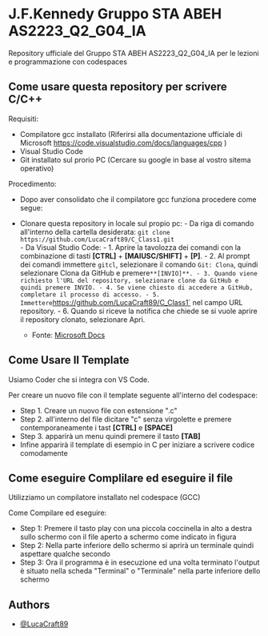 # J.F.Kennedy Gruppo STA ABEH AS2223_Q2_G04_IA
Repository ufficiale del Gruppo STA ABEH AS2223_Q2_G04_IA per le lezioni e programmazione con codespaces

## Come usare questa repository per scrivere C/C++

Requisiti:
   - Compilatore gcc installato (Riferirsi alla documentazione ufficiale di Microsoft https://code.visualstudio.com/docs/languages/cpp )
   - Visual Studio Code 
   - Git installato sul prorio PC (Cercare su google in base al vostro sitema operativo)

Procedimento:
   - Dopo aver consolidato che il compilatore gcc funziona procedere come segue:
   - Clonare questa repository in locale sul propio pc:
         - Da riga di comando all'interno della cartella desiderata:
            ```git clone https://github.com/LucaCraft89/C_Class1.git```         
         - Da Visual Studio Code:
         - 1. Aprire la tavolozza dei comandi con la combinazione di tasti **[CTRL]** + **[MAIUSC/SHIFT]** + **[P]**.
         - 2. Al prompt dei comandi immettere `gitcl`, selezionare il comando `Git: Clona`, quindi selezionare Clona da GitHub e premere` **[INVIO]**.
         - 3. Quando viene richiesto l'URL del repository, selezionare clone da GitHub e quindi premere INVIO.
         - 4. Se viene chiesto di accedere a GitHub, completare il processo di accesso.
         - 5. Immettere `https://github.com/LucaCraft89/C_Class1` nel campo URL repository.
         - 6. Quando si riceve la notifica che chiede se si vuole aprire il repository clonato, selezionare Apri.

      - Fonte: [Microsoft Docs](https://learn.microsoft.com/it-it/azure/developer/javascript/how-to/with-visual-studio-code/clone-github-repository?tabs=create-repo-command-palette%2Cinitialize-repo-activity-bar%2Ccreate-branch-command-palette%2Ccommit-changes-command-palette%2Cpush-command-palette)

## Come Usare Il Template

Usiamo Coder che si integra con VS Code.

Per creare un nuovo file con il template seguente all'interno del codespace:

- Step 1. Creare un nuovo file con estensione ".c"
- Step 2. all'interno del file dicitare "c" senza virgolette e premere contemporaneamente i tast **[CTRL]** e **[SPACE]**
- Step 3. apparirà un menu quindi premere il tasto **[TAB]**
- Infine apparirà il template di esempio in C per iniziare a scrivere codice comodamente

## Come eseguire Complilare ed eseguire il file

Utilizziamo un compilatore installato nel codespace (GCC) 

Come Compilare ed eseguire:

- Step 1: Premere il tasto play con una piccola coccinella in alto a destra sullo schermo con il file aperto a schermo come indicato in figura
- Step 2: Nella parte inferiore dello schermo si aprirà un terminale quindi aspettare qualche secondo 
- Step 3: Ora il programma è in esecuzione ed una volta terminato l'output è situato nella scheda "Terminal" o "Terminale" nella parte inferiore dello schermo

## Authors

- [@LucaCraft89](https://github.com/LucaCraft89)